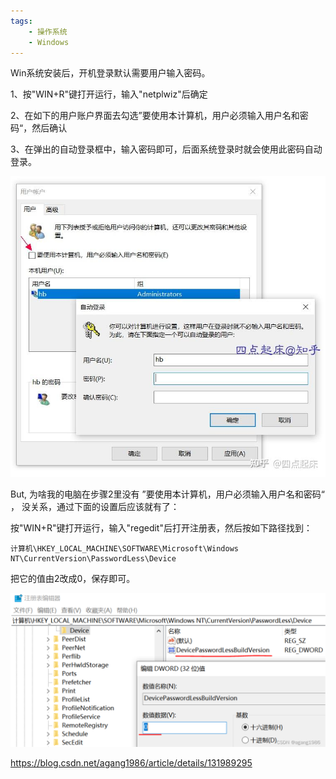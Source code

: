 ```yaml
---
tags:
    - 操作系统
    - Windows
---
```


Win系统安装后，开机登录默认需要用户输入密码。

1、按"WIN+R"键打开运行，输入"netplwiz"后确定


2、在如下的用户账户界面去勾选”要使用本计算机，用户必须输入用户名和密码“，然后确认

3、在弹出的自动登录框中，输入密码即可，后面系统登录时就会使用此密码自动登录。

![img](/img-post/开发/操作系统/Windows/Windows10设置开机自动登录系统，不用输入密码.assets/v2-6988fc89753771a73ab33bab49200c08_1440w.jpg)




But, 为啥我的电脑在步骤2里没有 ”要使用本计算机，用户必须输入用户名和密码“ ，
没关系，通过下面的设置后应该就有了：

按"WIN+R"键打开运行，输入"regedit"后打开注册表，然后按如下路径找到：
```
计算机\HKEY_LOCAL_MACHINE\SOFTWARE\Microsoft\Windows NT\CurrentVersion\PasswordLess\Device
```

把它的值由2改成0，保存即可。



![image-20250416091234036](/img-post/开发/操作系统/Windows/Windows10设置开机自动登录系统，不用输入密码.assets/image-20250416091234036.png)

https://blog.csdn.net/agang1986/article/details/131989295